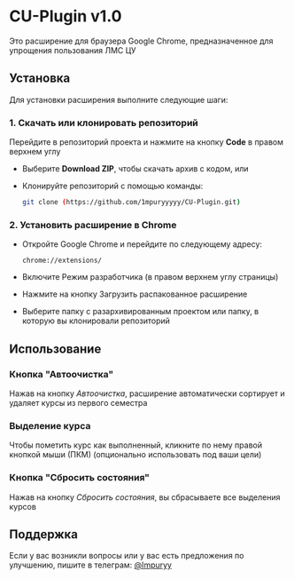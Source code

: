 # CU-Plugin v1.0

Это расширение для браузера Google Chrome, предназначенное для упрощения пользования ЛМС ЦУ

## Установка

Для установки расширения выполните следующие шаги:

### 1. Скачать или клонировать репозиторий

Перейдите в репозиторий проекта и нажмите на кнопку **Code** в правом верхнем углу

- Выберите **Download ZIP**, чтобы скачать архив с кодом, или
- Клонируйте репозиторий с помощью команды:

   ```bash
   git clone (https://github.com/1mpuryyyyy/CU-Plugin.git)
   ```
### 2. Установить расширение в Chrome
- Откройте Google Chrome и перейдите по следующему адресу:
    ```arduino 
    chrome://extensions/
    ```
- Включите Режим разработчика (в правом верхнем углу страницы)
- Нажмите на кнопку Загрузить распакованное расширение

- Выберите папку с разархивированным проектом или папку, в которую вы клонировали репозиторий

## Использование
### Кнопка "Автоочистка"
Нажав на кнопку *Автоочистка*, расширение автоматически сортирует и удаляет курсы из первого семестра
### Выделение курса
Чтобы пометить курс как выполненный, кликните по нему правой кнопкой мыши (ПКМ) (опционально использовать под ваши цели)
### Кнопка "Сбросить состояния"
Нажав на кнопку *Сбросить состояния*, вы сбрасываете все выделения курсов
## Поддержка
Если у вас возникли вопросы или у вас есть предложения по улучшению, пишите в телеграм: [@Impuryy](https://t.me/Impuryy)

